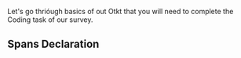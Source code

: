 Let's go thrióugh basics of out Otkt that you will need to complete the Coding task of our survey.

## Spans Declaration

